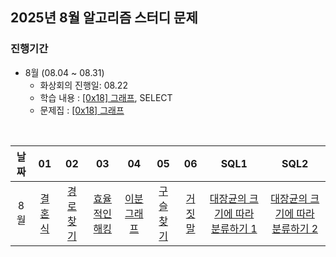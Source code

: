 ## 2025년 8월 알고리즘 스터디 문제

### 진행기간
- 8월 (08.04 ~ 08.31)
    - 화상회의 진행일: 08.22
    - 학습 내용 : [[0x18] 그래프](https://blog.encrypted.gg/1016), SELECT
    - 문제집 : [[0x18] 그래프](https://github.com/encrypted-def/basic-algo-lecture/blob/master/workbook/0x18.md)
<br />

| 날짜 | 01 | 02 | 03 | 04 | 05 | 06 | SQL1 | SQL2 |
| :---: | :---: | :---: | :---: | :---: | :---: | :---: | :---: | :---: |
| 8월 | [결혼식](https://www.acmicpc.net/problem/5567) | [경로찾기](https://www.acmicpc.net/problem/11403) | [효율적인 해킹](https://www.acmicpc.net/problem/1325) | [이분그래프](https://www.acmicpc.net/problem/1707) | [구슬찾기](https://www.acmicpc.net/problem/2617) | [거짓말](https://www.acmicpc.net/problem/1043) | [대장균의 크기에 따라 분류하기 1](https://school.programmers.co.kr/learn/courses/30/lessons/299307) | [대장균의 크기에 따라 분류하기 2](https://school.programmers.co.kr/learn/courses/30/lessons/301649) |
